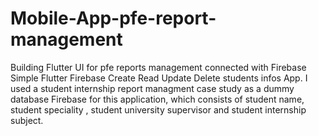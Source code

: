 # Mobile-App-pfe-report-management
Building Flutter UI for pfe reports management connected with Firebase
Simple Flutter Firebase Create Read Update Delete students infos App.
I used a student internship report managment case study as a dummy database Firebase for this application, which consists of student name, student speciality , student university supervisor and student internship subject.
